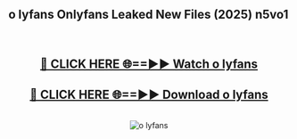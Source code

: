 <h2>o lyfans Onlyfans Leaked New Files (2025) n5vo1</h2>
<br>
<div align="center">
<h2><a href="https://mediafiles.top/o_lyfans&ref=git" rel="nofollow">🔴 CLICK HERE 🌐==►► Watch o lyfans</a></h2>
<h2><a href="https://mediafiles.top/o_lyfans&ref=git" rel="nofollow">🔴 CLICK HERE 🌐==►► Download o lyfans</a></h2>
<br>
<a href="https://mediafiles.top/o_lyfans&ref=git" rel="nofollow" data-target="animated-image.originalLink"><img src="https://i.ibb.co.com/xMMVF88/686577567.gif" alt="o lyfans" style="max-width: 100%; display: inline-block;" data-target="animated-image.originalImage"></a>
</div>
<br>
<br>